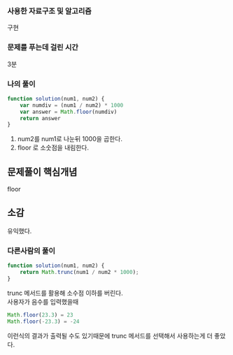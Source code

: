 ### 사용한 자료구조 및 알고리즘
구현

### 문제를 푸는데 걸린 시간
3분

### 나의 풀이

```Javascript
function solution(num1, num2) {
    var numdiv = (num1 / num2) * 1000 
    var answer = Math.floor(numdiv)
    return answer
}

```
1. num2를 num1로 나눈뒤 1000을 곱한다.
2. floor 로 소숫점을 내림한다.

## 문제풀이 핵심개념
floor

## 소감
유익했다.

### 다른사람의 풀이

```Javascript
function solution(num1, num2) {
    return Math.trunc(num1 / num2 * 1000);
}

```

trunc 메서드를 활용해 소수점 이하를 버린다.<br>
사용자가 음수를 입력했을때 <br>
```Javascript
Math.floor(23.3) = 23
Math.floor(-23.3) = -24
```
이런식의 결과가 출력될 수도 있기때문에 trunc 메서드를 선택해서 사용하는게 더 좋았다.